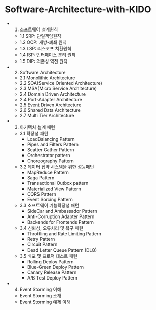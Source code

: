 # Software-Architecture-with-KIDO

- 1. 소프트웨어 설계원칙
  - 1.1 SRP: 단일책임원칙
  - 1.2 OCP: 개방-폐쇄 원칙
  - 1.3 LSP: 리스코프 치환원칙
  - 1.4 ISP: 인터페이스 분리 원칙
  - 1.5 DIP: 의존성 역전 원칙

- 2. Software Architecture
  - 2.1 Monolithic Architecture
  - 2.2 SOA(Service Oriented Architecture)
  - 2.3 MSA(Micro Service Architecture)
  - 2.4 Domain Driven Architecture
  - 2.4 Port-Adapter Architecture
  - 2.5 Event Driven Architecture
  - 2.6 Shared Data Architecture
  - 2.7 Multi Tier Architecture

- 3. 아키텍처 설계 패턴
  - 3.1 확장성 패턴
    - LoadBalancing Pattern
    - Pipes and Filters Pattern
    - Scatter Gather Pattern
    - Orchestrator pattern
    - Choreography Pattern
  - 3.2 데이터 집약 시스템을 위한 성능패턴
    - MapReduce Pattern
    - Saga Pattern
    - Transactional Outbox pattern
    - Materialized View Pattern
    - CQRS Pattern
    - Event Sorcing Pattern
  - 3.3 소프트웨어 기능확장성 패턴
    - SideCar and Ambassador Pattern
    - Anti-Corruption Adapter Pattern
    - Backends for Frontends Pattern
  - 3.4 신뢰성, 오류처리 및 복구 패턴
    - Throttling and Rate Limiting Pattern
    - Retry Pattern
    - Circuit Pattern
    - Dead Letter Queue Pattern (DLQ)
  - 3.5 배포 및 프로덕 테스트 패턴
    - Rolling Deploy Pattern
    - Blue-Green Deploy Pattern
    - Canary Release Pattern
    - A/B Test Deploy Pattern

- 4. Event Storming 이해
  - Event Storming 소개
  - Event Storming 예제 이해
